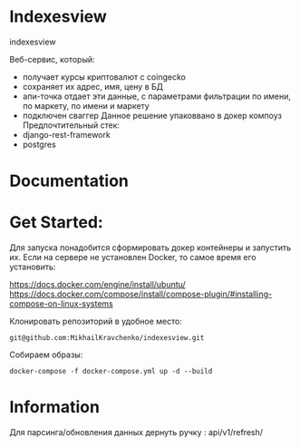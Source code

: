 # Indexesview
indexesview

Веб-сервис, который:
- получает курсы криптовалют с coingecko
- сохраняет их адрес, имя, цену в БД
- апи-точка отдает эти данные, с параметрами фильтрации по имени, по маркету, по имени и маркету
- подключен сваггер
Данное решение упаковвано в докер компоуз
Предпочтительный стек:
- django-rest-framework
- postgres



# Documentation


# Get Started:

Для запуска понадобится сформировать докер контейнеры и запустить их. 
Если на сервере не установлен Docker, то самое время его установить:

https://docs.docker.com/engine/install/ubuntu/
https://docs.docker.com/compose/install/compose-plugin/#installing-compose-on-linux-systems

Клонировать репозиторий в удобное место:

    git@github.com:MikhailKravchenko/indexesview.git

 Собираем образы:

    docker-compose -f docker-compose.yml up -d --build

# Information
Для парсинга/обновления данных дернуть ручку : api/v1/refresh/
